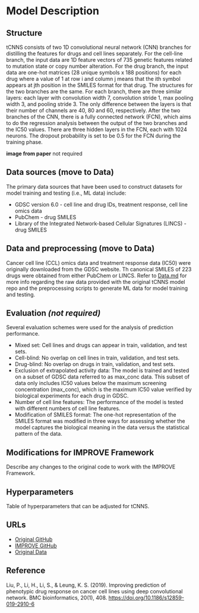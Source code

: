 # Model Description

## Structure
tCNNS consists of two 1D convolutional neural network (CNN) branches for distilling the features for drugs and cell lines separately. For the cell-line branch, the input data are 1D feature vectors of 735 genetic features related to mutation state or copy number alteration. 
For the drug branch, the input data are one-hot matrices (28 unique symbols x 188 positions) for each drug where a value of 1 at row i and column j means that the ith symbol appears at jth position in the SMILES format for that drug. The structures for the two branches are the same. For each branch, there are three similar layers: each layer with convolution width 7, convolution stride 1, max pooling width 3, and pooling stride 3. The only difference between the layers is that their number of channels are 40, 80 and 60, respectively. After the two branches of the CNN, there is a fully connected network (FCN), which aims to do the regression analysis between the output of the two branches and the IC50 values. There are three hidden layers in the FCN, each with 1024 neurons. The dropout probability is set to be 0.5 for the FCN during the training phase.

**image from paper** not required

## Data sources (move to Data)
The primary data sources that have been used to construct datasets for model training and testing (i.e., ML data) include:
- GDSC version 6.0 - cell line and drug IDs, treatment response, cell line omics data
- PubChem - drug SMILES
- Library of the Integrated Network-based Cellular Signatures (LINCS) - drug SMILES


## Data and preprocessing (move to Data)
Cancer cell line (CCL) omics data and treatment response data (IC50) were originally downloaded from the GDSC website. Th canonical SMILES of 223 drugs were obtained from either PubChem or LINCS. Refer to [Data.md](Data.md) for more info regarding the raw data provided with the original tCNNS model repo and the preprocessing scripts to generate ML data for model training and testing.


## Evaluation *(not required)*
Several evaluation schemes were used for the analysis of prediction performance.

- Mixed set: Cell lines and drugs can appear in train, validation, and test sets.
- Cell-blind: No overlap on cell lines in train, validation, and test sets.
- Drug-blind: No overlap on drugs in train, validation, and test sets. 
- Exclusion of extrapolated activity data: The model is trained and tested on a subset of GDSC data referred to as max_conc data. This subset of data only includes IC50 values below the maximum screening concentration (max_conc), which is the maximum IC50 value verified by biological experiments for each drug in GDSC.
- Number of cell line features: The performance of the model is tested with different numbers of cell line features.
- Modification of SMILES format:  The one-hot representation of the SMILES format was modified in three ways for assessing whether the model captures the biological meaning in the data versus the statistical pattern of the data.

## Modifications for IMPROVE Framework
Describe any changes to the original code to work with the IMPROVE Framework.

## Hyperparameters
Table of hyperparameters that can be adjusted for tCNNS.

## URLs
- [Original GitHub](https://github.com/Lowpassfilter/tCNNS-Project)
- [IMPROVE GitHub](https://github.com/JDACS4C-IMPROVE/tCNNS-Project/tree/develop)
- [Original Data](https://ftp.mcs.anl.gov/pub/candle/public/improve/model_curation_data/tCNNS/)


## Reference
Liu, P., Li, H., Li, S., & Leung, K. S. (2019). Improving prediction of phenotypic drug response on cancer cell lines using deep convolutional network. BMC bioinformatics, 20(1), 408. https://doi.org/10.1186/s12859-019-2910-6
